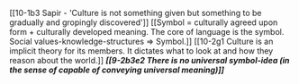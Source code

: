[[10-1b3 Sapir - 'Culture is not something given but something to be gradually and gropingly discovered']]
	[[Symbol = culturally agreed upon form + culturally developed meaning. The core of language is the symbol. Social values-knowledge-structures ⇒ Symbol.]]
		[[10-2g1 Culture is an implicit theory for its members. It dictates what to look at and how they reason about the world.]]
			***[[9-2b3e2 There is no universal symbol-idea (in the sense of capable of conveying universal meaning)]]***